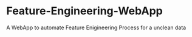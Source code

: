 # Feature-Engineering-WebApp
A WebApp to automate Feature Enigineering Process for a unclean data

![]()